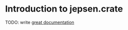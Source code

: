 # Introduction to jepsen.crate

TODO: write [great documentation](https://jacobian.org/writing/what-to-write/)
